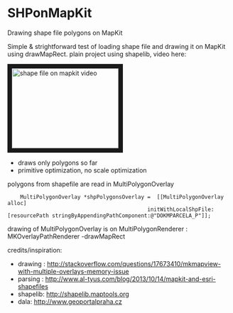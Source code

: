 # SHPonMapKit
Drawing shape file polygons on MapKit


Simple & strightforward  test of loading shape file and drawing it on MapKit using drawMapRect. 
plain project using shapelib,
video here: 

<a href="http://www.youtube.com/watch?feature=player_embedded&v=8YAxz_WwvH8
" target="_blank"><img src="http://img.youtube.com/vi/8YAxz_WwvH8/0.jpg" 
alt="shape file on mapkit video" width="240" height="180" border="10" /></a>

- draws only polygons so far
- primitive optimization, no scale optimization

polygons from shapefile are read in  MultiPolygonOverlay 

        MultiPolygonOverlay *shpPolygonsOverlay =  [[MultiPolygonOverlay alloc]
                                                initWithLocalShpFile:[resourcePath stringByAppendingPathComponent:@"DOKMPARCELA_P"]];
    
drawing of MultiPolygonOverlay is on  MultiPolygonRenderer : MKOverlayPathRenderer  -drawMapRect




credits/inspiration:

- drawing : http://stackoverflow.com/questions/17673410/mkmapview-with-multiple-overlays-memory-issue
- parsing : http://www.al-tyus.com/blog/2013/10/14/mapkit-and-esri-shapefiles 
- shapelib: http://shapelib.maptools.org
- dala: http://www.geoportalpraha.cz


